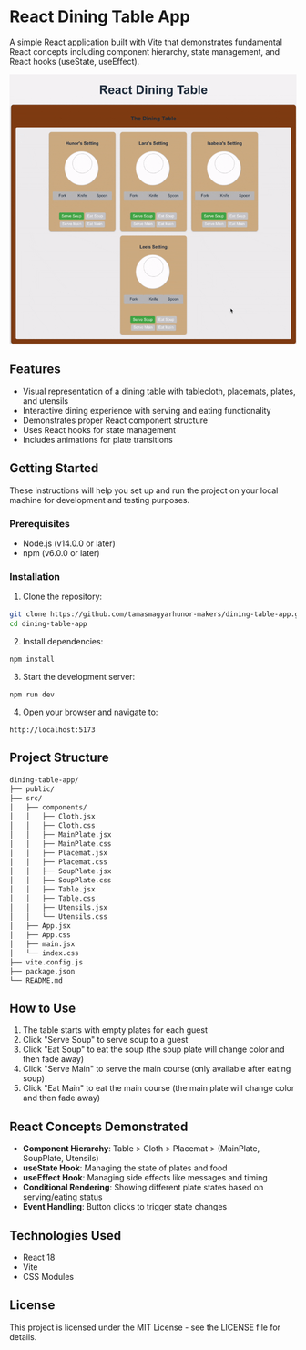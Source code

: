 # React Dining Table App

A simple React application built with Vite that demonstrates fundamental React concepts including component hierarchy, state management, and React hooks (useState, useEffect).

![Table Dining App Demo](./dining-table-demo.gif)

## Features

- Visual representation of a dining table with tablecloth, placemats, plates, and utensils
- Interactive dining experience with serving and eating functionality
- Demonstrates proper React component structure
- Uses React hooks for state management
- Includes animations for plate transitions

## Getting Started

These instructions will help you set up and run the project on your local machine for development and testing purposes.

### Prerequisites

- Node.js (v14.0.0 or later)
- npm (v6.0.0 or later)

### Installation

1. Clone the repository:
```bash
git clone https://github.com/tamasmagyarhunor-makers/dining-table-app.git
cd dining-table-app
```

2. Install dependencies:
```bash
npm install
```

3. Start the development server:
```bash
npm run dev
```

4. Open your browser and navigate to:
```
http://localhost:5173
```

## Project Structure

```
dining-table-app/
├── public/
├── src/
│   ├── components/
│   │   ├── Cloth.jsx
│   │   ├── Cloth.css
│   │   ├── MainPlate.jsx
│   │   ├── MainPlate.css
│   │   ├── Placemat.jsx
│   │   ├── Placemat.css
│   │   ├── SoupPlate.jsx
│   │   ├── SoupPlate.css
│   │   ├── Table.jsx
│   │   ├── Table.css
│   │   ├── Utensils.jsx
│   │   └── Utensils.css
│   ├── App.jsx
│   ├── App.css
│   ├── main.jsx
│   └── index.css
├── vite.config.js
├── package.json
└── README.md
```

## How to Use

1. The table starts with empty plates for each guest
2. Click "Serve Soup" to serve soup to a guest
3. Click "Eat Soup" to eat the soup (the soup plate will change color and then fade away)
4. Click "Serve Main" to serve the main course (only available after eating soup)
5. Click "Eat Main" to eat the main course (the main plate will change color and then fade away)

## React Concepts Demonstrated

- **Component Hierarchy**: Table > Cloth > Placemat > (MainPlate, SoupPlate, Utensils)
- **useState Hook**: Managing the state of plates and food
- **useEffect Hook**: Managing side effects like messages and timing
- **Conditional Rendering**: Showing different plate states based on serving/eating status
- **Event Handling**: Button clicks to trigger state changes

## Technologies Used

- React 18
- Vite
- CSS Modules

## License

This project is licensed under the MIT License - see the LICENSE file for details.